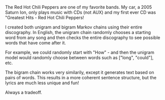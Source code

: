 The Red Hot Chili Peppers are one of my favorite bands. My car, a 2005 Saturn Ion, only plays music with CDs (not AUX) and my first ever CD was "Greatest Hits - Red Hot Chili Peppers!

I created both unigram and bigram Markov chains using their entire discography.
In English, the unigram chain randomly chooses a starting word from any song and then checks the entire discography to see possible words that have come after it.

For example, we could randomly start with "How" - and then the unigram model would randomly choose between words such as ["long", "could"], etc.

The bigram chain works very similarily, except it generates text based on pairs of words. This results in a more coherent sentence structure, but the lyrics are much less unique and fun!

Always a tradeoff.
